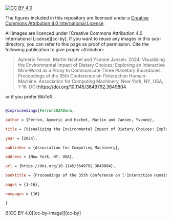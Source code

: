[![CC BY 4.0][cc-by-shield]][cc-by]

The figures included in this repository are licensed under a
[Creative Commons Attribution 4.0 International License][cc-by].


[cc-by]: http://creativecommons.org/licenses/by/4.0/
[cc-by-image]: https://i.creativecommons.org/l/by/4.0/88x31.png
[cc-by-shield]: https://img.shields.io/badge/License-CC%20BY%204.0-lightgrey.svg



All images are licenced under \[Creative Commons Attribution 4.0 International License]\[cc-by]. If you want to reuse any images in this sub-directory, you can refer to this page as proof of permission. Cite the following publication to give proper attribution:



>Aymeric Ferron, Martin Hachet and Yvonne Jansen. 2024. Visualizing the Environmental Impact of Dietary Choices: Exploring an Interactive Mini-World as a Proxy to Communicate Three Planetary Boundaries. Proceedings of the 35th Conference on l'Interaction Humain-Machine. Association for Computing Machinery, New York, NY, USA, 1-16. DOI:https://doi.org/10.1145/3649792.3649804



or if you prefer BibTeX



```bibtex

@inproceedings{Ferron2024Dana,

author = {Ferron, Aymeric and Hachet, Martin and Jansen, Yvonne},

title = {Visualizing the Environmental Impact of Dietary Choices: Exploring an Interactive Mini-World as a Proxy to Communicate Three Planetary Boundaries},

year = {2024},

publisher = {Association for Computing Machinery},

address = {New York, NY, USA},

url = {https://doi.org/10.1145/3649792.3649804},

booktitle = {Proceedings of the 35th Conference on l'Interaction Humain-Machine},

pages = {1-16},

numpages = {16}

}

```



\[!\[CC BY 4.0]\[cc-by-image]]\[cc-by]

